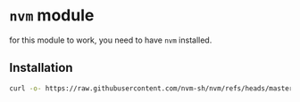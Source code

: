 # `nvm` module

for this module to work, you need to have `nvm` installed.

## Installation

```bash
curl -o- https://raw.githubusercontent.com/nvm-sh/nvm/refs/heads/master/install.sh | bash
```
